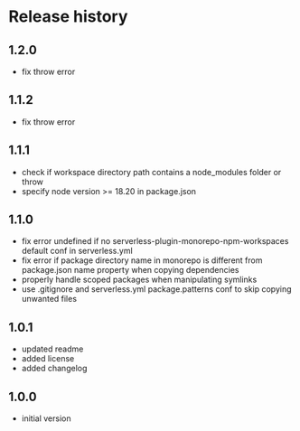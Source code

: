 # Release history

## 1.2.0
- fix throw error

## 1.1.2
- fix throw error

## 1.1.1
- check if workspace directory path contains a node_modules folder or throw
- specify node version >= 18.20 in package.json

## 1.1.0
- fix error undefined if no serverless-plugin-monorepo-npm-workspaces default conf in serverless.yml
- fix error if package directory name in monorepo is different from package.json name property when copying dependencies
- properly handle scoped packages when manipulating symlinks
- use .gitignore and serverless.yml package.patterns conf to skip copying unwanted files

## 1.0.1
- updated readme
- added license
- added changelog

## 1.0.0
- initial version
